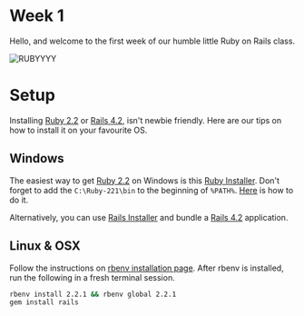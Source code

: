 # Week 1

Hello, and welcome to the first week of our humble little Ruby on Rails class.

![RUBYYYY](https://raw.github.com/HackBulgaria/Ruby-On-Rails-1/master/week1/.ruby.jpg)

# Setup

Installing [Ruby 2.2] or [Rails 4.2], isn't newbie friendly. Here are our tips
on how to install it on your favourite OS.

## Windows

The easiest way to get [Ruby 2.2] on Windows is this [Ruby Installer][]. Don't
forget to add the `C:\Ruby-221\bin` to the beginning of `%PATH%`.
[Here][Windows Path] is how to do it.

Alternatively, you can use [Rails Installer][] and bundle a [Rails 4.2]
application.

## Linux & OSX

Follow the instructions on [rbenv installation page][]. After rbenv is
installed, run the following in a fresh terminal session.

```bash
rbenv install 2.2.1 && rbenv global 2.2.1
gem install rails
```

[Rails 4.2]: http://rubyonrails.org
[Ruby 2.2]: https://www.ruby-lang.org
[Ruby Installer]: http://rubyinstaller.org
[Rails Installer]: http://railsinstaller.org
[Windows Path]: http://www.computerhope.com/issues/ch000549.htm
[rbenv installation page]: https://github.com/sstephenson/rbenv#installation
